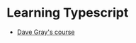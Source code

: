 # Learning Typescript

- [Dave Gray's course](https://www.youtube.com/playlist?list=PL0Zuz27SZ-6NS8GXt5nPrcYpust89zq_b)
